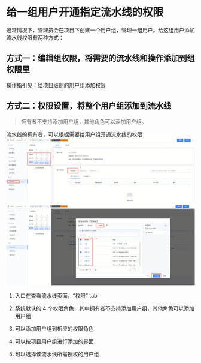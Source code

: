 # 给一组用户开通指定流水线的权限

通常情况下，管理员会在项目下创建一个用户组，管理一组用户。给这组用户添加流水线权限有两种方式：

## 方式一：编辑组权限，将需要的流水线和操作添加到组权限里
操作指引见：给项目级别的用户组添加权限

## 方式二：权限设置，将整个用户组添加到流水线
> 拥有者不支持添加用户组，其他角色可以添加用户组。

流水线的拥有者，可以根据需要给用户组开通流水线的权限
![](../../assets/permission/pipeline-group-permission-opne1.png)
![](../../assets/permission/pipeline-group-permission-opne2.png)

 

1. 入口在查看流水线页面，“权限” tab

2. 系统默认的 4 个权限角色，其中拥有者不支持添加用户组，其他角色可以添加用户组

3. 可以添加用户组到相应的权限角色

4. 可以按项目用户组进行添加的界面

5. 可以选择该流水线所需授权的用户组

